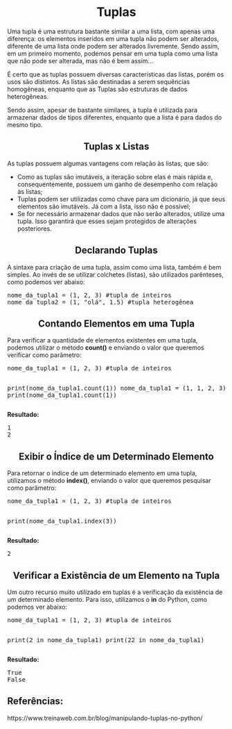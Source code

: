 <h1 align="center">Tuplas</h1>
<p>Uma tupla é uma estrutura bastante similar a uma lista, com apenas uma diferença: os elementos inseridos em uma tupla não podem ser alterados, diferente de uma lista onde podem ser alterados livremente. Sendo assim, em um primeiro momento, podemos pensar em uma tupla como uma lista que não pode ser alterada, mas não é bem assim…</p>
<p>É certo que as tuplas possuem diversas características das listas, porém os usos são distintos. As listas são destinadas a serem sequências homogêneas, enquanto que as Tuplas são estruturas de dados heterogêneas.</p>
<p>Sendo assim, apesar de bastante similares, a tupla é utilizada para armazenar dados de tipos diferentes, enquanto que a lista é para dados do mesmo tipo.</p>
<h2 align="center">Tuplas x Listas</h2>
<p>As tuplas possuem algumas vantagens com relação às listas, que são:</p>
<ul>
  <li>Como as tuplas são imutáveis, a iteração sobre elas é mais rápida e, consequentemente, possuem um ganho de desempenho com relação às listas;</li>
  <li>Tuplas podem ser utilizadas como chave para um dicionário, já que seus elementos são imutáveis. Já com a lista, isso não é possível;</li>
  <li>Se for necessário armazenar dados que não serão alterados, utilize uma tupla. Isso garantirá que esses sejam protegidos de alterações posteriores.</li>
</ul>
<h2 align="center">Declarando Tuplas</h2>
<p>A sintaxe para criação de uma tupla, assim como uma lista, também é bem simples. Ao invés de se utilizar colchetes (listas), são utilizados parênteses, como podemos ver abaixo:</p>
<pre>
nome_da_tupla1 = (1, 2, 3) #tupla de inteiros
nome_da_tupla2 = (1, "olá", 1.5) #tupla heterogênea
</pre>
<h2 align="center">Contando Elementos em uma Tupla</h2>
<p>Para verificar a quantidade de elementos existentes em uma tupla, podemos utilizar o método <b>count()</b> e enviando o valor que queremos verificar como parâmetro:</p>
<pre>
nome_da_tupla1 = (1, 2, 3) #tupla de inteiros

print(nome_da_tupla1.count(1))
nome_da_tupla1 = (1, 1, 2, 3)
print(nome_da_tupla1.count(1))
</pre>
<p><b>Resultado:</b></p>
<pre>
1
2
</pre>
<h2 align="center">Exibir o Índice de um Determinado Elemento</h2>
<p>Para retornar o índice de um determinado elemento em uma tupla, utilizamos o método <b>index()</b>, enviando o valor que queremos pesquisar como parâmetro:</p>
<pre>
nome_da_tupla1 = (1, 2, 3) #tupla de inteiros

print(nome_da_tupla1.index(3))
</pre>
<p><b>Resultado:</b></p>
<pre>
2
</pre>
<h2 align="center">Verificar a Existência de um Elemento na Tupla</h2>
<p>Um outro recurso muito utilizado em tuplas é a verificação da existência de um determinado elemento. Para isso, utilizamos o <b>in</b> do Python, como podemos ver abaixo:</p>
<pre>
nome_da_tupla1 = (1, 2, 3) #tupla de inteiros

print(2 in nome_da_tupla1)
print(22 in nome_da_tupla1)
</pre>
<p><b>Resultado:</b></p>
<pre>
True
False
</pre>
<h2>Referências:</h2>
<p>https://www.treinaweb.com.br/blog/manipulando-tuplas-no-python/</p>
